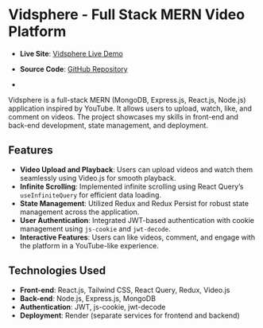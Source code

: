 # Vidsphere - Full Stack MERN Video Platform

- **Live Site**: [Vidsphere Live Demo](https://vidsphere.onrender.com)  

- **Source Code**: [GitHub Repository](https://github.com/sourabh-yalagod/Full-stack-React-video-project)
- 
Vidsphere is a full-stack MERN (MongoDB, Express.js, React.js, Node.js) application inspired by YouTube. It allows users to upload, watch, like, and comment on videos. The project showcases my skills in front-end and back-end development, state management, and deployment.

## Features

- **Video Upload and Playback**: Users can upload videos and watch them seamlessly using Video.js for smooth playback.
- **Infinite Scrolling**: Implemented infinite scrolling using React Query’s `useInfiniteQuery` for efficient data loading.
- **State Management**: Utilized Redux and Redux Persist for robust state management across the application.
- **User Authentication**: Integrated JWT-based authentication with cookie management using `js-cookie` and `jwt-decode`.
- **Interactive Features**: Users can like videos, comment, and engage with the platform in a YouTube-like experience.

## Technologies Used

- **Front-end**: React.js, Tailwind CSS, React Query, Redux, Video.js
- **Back-end**: Node.js, Express.js, MongoDB
- **Authentication**: JWT, js-cookie, jwt-decode
- **Deployment**: Render (separate services for frontend and backend)


